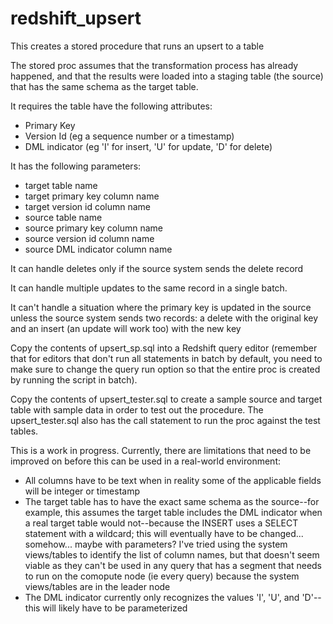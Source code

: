 # redshift_upsert
This creates a stored procedure that runs an upsert to a table

The stored proc assumes that the transformation process has already happened, and that the results were loaded into a staging table (the source) that has the same schema as the target table.

It requires the table have the following attributes:
  - Primary Key
  - Version Id (eg a sequence number or a timestamp)
  - DML indicator (eg 'I' for insert, 'U' for update, 'D' for delete)

It has the following parameters:
  - target table name
  - target primary key column name
  - target version id column name
  - source table name
  - source primary key column name
  - source version id column name
  - source DML indicator column name

It can handle deletes only if the source system sends the delete record

It can handle multiple updates to the same record in a single batch.

It can't handle a situation where the primary key is updated in the source unless the source system sends two records: a delete with the original key and an insert (an update will work too) with the new key

Copy the contents of upsert_sp.sql into a Redshift query editor (remember that for editors that don't run all statements in batch by default, you need to make sure to change the query run option so that the entire proc is created by running the script in batch).

Copy the contents of upsert_tester.sql to create a sample source and target table with sample data in order to test out the procedure. The upsert_tester.sql also has the call statement to run the proc against the test tables.


This is a work in progress. Currently, there are limitations that need to be improved on before this can be used in a real-world environment:

- All columns have to be text when in reality some of the applicable fields will be integer or timestamp
- The target table has to have the exact same schema as the source--for example, this assumes the target table includes the DML indicator when a real target table would not--because the INSERT uses a SELECT statement with a wildcard; this will eventually have to be changed... somehow... maybe with parameters? I've tried using the system views/tables to identify the list of column names, but that doesn't seem viable as they can't be used in any query that has a segment that needs to run on the comopute node (ie every query) because the system views/tables are in the leader node
- The DML indicator currently only recognizes the values 'I', 'U', and 'D'--this will likely have to be parameterized
